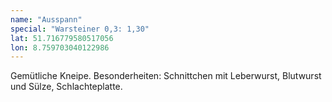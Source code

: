 ```yaml
---
name: "Ausspann"
special: "Warsteiner 0,3: 1,30"
lat: 51.716779580517056
lon: 8.759703040122986
---
```

Gemütliche Kneipe. Besonderheiten: Schnittchen mit Leberwurst, Blutwurst und Sülze, Schlachteplatte.

